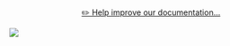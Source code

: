 <div align="center">

[✏️ Help improve our documentation...](https://github.com/ArchiveBox/ArchiveBox/issues/new?assignees=&labels=&template=documentation_change.md&title=)

</div>

![](https://i.imgur.com/8y6hvZa.png)
